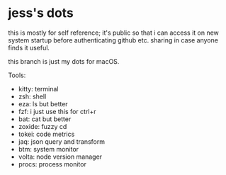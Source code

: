 
# jess's dots

this is mostly for self reference; it's public so that i can access it on new system startup before authenticating github etc.
sharing in case anyone finds it useful.

this branch is just my dots for macOS.

Tools:
- kitty: terminal
- zsh: shell
- eza: ls but better
- fzf: i just use this for ctrl+r
- bat: cat but better
- zoxide: fuzzy cd
- tokei: code metrics
- jaq: json query and transform
- btm: system monitor
- volta: node version manager
- procs: process monitor
